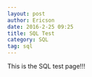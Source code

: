 ```yaml
---
layout: post
author: Ericson
date: 2016-2-25 09:25
title: SQL Test
category: SQL
tag: sql
---
```

This is the SQL test page!!!

